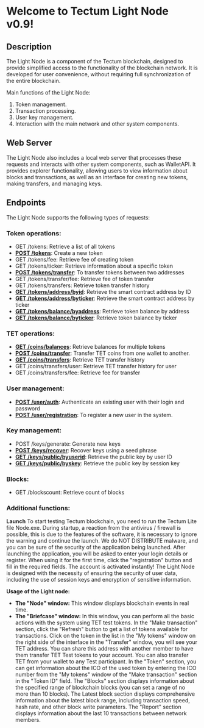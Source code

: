 # Welcome to Tectum Light Node v0.9! #

## Description ##

The Light Node is a component of the Tectum blockchain, designed to provide simplified access to the functionality of the blockchain network. It is developed for user convenience, without requiring full synchronization of the entire blockchain.

Main functions of the Light Node:
1. Token management.
2. Transaction processing.
3. User key management.
4. Interaction with the main network and other system components.

## Web Server ##
The Light Node also includes a local web server that processes these requests and interacts with other system components, such as WalletAPI.
It provides explorer functionality, allowing users to view information about blocks and transactions, as well as an interface for creating new tokens, making transfers, and managing keys.

## Endpoints ##

The Light Node supports the following types of requests:

### Token operations: ###

-   GET /tokens: Retrieve a list of all tokens
-   **[POST /tokens](docs/create_token_request.md)**: Create a new token
-   GET /tokens/fee: Retrieve fee of creating token
-   GET /tokens/ticker: Retrieve information about a specific token
-   **[POST /tokens/transfer](docs/create_token_request.md)**: To transfer tokens between two addresses
-   GET /tokens/transfer/fee: Retrieve fee of token transfer
-   GET /tokens/transfers: Retrieve token transfer history
-   **[GET /tokens/address/byid](docs/smart_contract_address_request.md)**: Retrieve the smart contract address by ID
-   **[GET /tokens/address/byticker](docs/smart_contract_address_ticker_request.md)**: Retrieve the smart contract address by ticker
-   **[GET /tokens/balance/byaddress](docs/token_balance_request.md)**: Retrieve token balance by address
-   **[GET /tokens/balance/byticker](docs/token_balance_ticker_request.md)**: Retrieve token balance by ticker

### TET operations: ###

-   **[GET /coins/balances](docs/tet_coin_balance_request.md)**: Retrieve balances for multiple tokens
-   **[POST /coins/transfer](docs/tet_transfer_request.md)**: Transfer TET coins from one wallet to another.
-   **[GET /coins/transfers](docs/coin_transfer_transactions.md)**: Retrieve TET transfer history
-   GET /coins/transfers/user: Retrieve TET transfer history for user
-   GET /coins/transfers/fee: Retrieve fee for transfer

### User management: ###

-   **[POST /user/auth](docs/user_authentication_request.md)**: Authenticate an existing user with their login and password
-   **[POST /user/registration](docs/user_registration_request.md)**: To register a new user in the system.

### Key management: ###

-   POST /keys/generate: Generate new keys
-   **[POST /keys/recover](docs/keys_recovery_request.md)**: Recover keys using a seed phrase
-   **[GET /keys/public/byuserid](docs/public_key_by_userid_request.md)**: Retrieve the public key by user ID
-   **[GET /keys/public/byskey](docs/public_key_by_skey_request.md)**: Retrieve the public key by session key

### Blocks: ###

-   GET /blockscount: Retrieve count of blocks


### Additional functions: ###

**Launch**
To start testing Tectum blockchain, you need to run the Tectum Lite file Node.exe. During startup, a reaction from the antivirus / firewall is possible, this is due to the features of the software, it is necessary to ignore the warning and continue the launch. We do NOT DISTRIBUTE malware, and you can be sure of the security of the application being launched. After launching the application, you will be asked to enter your login details or register. When using it for the first time, click the "registration" button and fill in the required fields. The account is activated instantly! The Light Node is designed with the necessity of ensuring the security of user data, including the use of session keys and encryption of sensitive information.

**Usage of the Light node:**
- **The "Node" window:** This window displays blockchain events in real time.
- **The "Briefcase" window:** In this window, you can perform all the basic actions with the system using TET test tokens. In the "Make transaction" section, click the "Refresh" button to get a list of tokens available for transactions. Click on the token in the list in the "My tokens" window on the right side of the interface in the "Transfer" window, you will see your TET address. You can share this address with another member to have them transfer TET Test tokens to your account. You can also transfer TET from your wallet to any Test participant. In the "Token" section, you can get information about the ICO of the used token by entering the ICO number from the "My tokens" window of the "Make transaction" section in the "Token ID" field. The "Blocks" section displays information about the specified range of blockchain blocks (you can set a range of no more than 10 blocks). The Latest block section displays comprehensive information about the latest block range, including transaction speed, hash rate, and other block write parameters. The "Report" section displays information about the last 10 transactions between network members.

